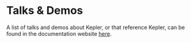 # Talks & Demos

A list of talks and demos about Kepler, or that reference Kepler, can be found in the documentation website [here](https://sustainable-computing.io/project/resources/).